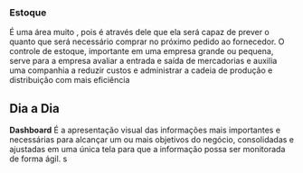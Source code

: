  ### Estoque
 É uma área muito , pois é através dele que ela será capaz de prever o quanto que será necessário comprar no próximo pedido ao fornecedor.
 O controle de estoque, importante em uma empresa grande ou pequena, serve para a empresa avaliar a entrada e saída de mercadorias e auxilia uma companhia a reduzir custos e administrar a cadeia de produção e distribuição com mais eficiência

## Dia a Dia
**Dashboard**
É a apresentação visual das informações mais importantes e necessárias para alcançar um ou mais objetivos do negócio, consolidadas e ajustadas em uma única tela para que a informação possa ser monitorada de forma ágil.
s
